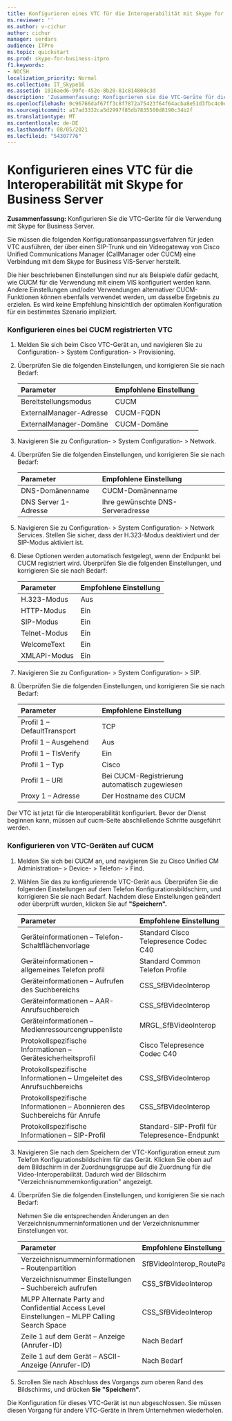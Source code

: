 ```yaml
---
title: Konfigurieren eines VTC für die Interoperabilität mit Skype for Business Server
ms.reviewer: ''
ms.author: v-cichur
author: cichur
manager: serdars
audience: ITPro
ms.topic: quickstart
ms.prod: skype-for-business-itpro
f1.keywords:
- NOCSH
localization_priority: Normal
ms.collection: IT_Skype16
ms.assetid: 1016aed6-99fe-452e-8b20-81c814808c3d
description: 'Zusammenfassung: Konfigurieren sie die VTC-Geräte für die Arbeit mit Skype for Business Server.'
ms.openlocfilehash: 0c96766daf67ff3c8f7872a75423f64f64acba8e51d3fbc4c0edef841cc529e6
ms.sourcegitcommit: a17ad3332ca5d2997f85db7835500d8190c34b2f
ms.translationtype: MT
ms.contentlocale: de-DE
ms.lasthandoff: 08/05/2021
ms.locfileid: "54307776"
---
```

# <a name="configure-a-vtc-for-interoperation-with-skype-for-business-server"></a>Konfigurieren eines VTC für die Interoperabilität mit Skype for Business Server
 
**Zusammenfassung:** Konfigurieren Sie die VTC-Geräte für die Verwendung mit Skype for Business Server.
  
Sie müssen die folgenden Konfigurationsanpassungsverfahren für jeden VTC ausführen, der über einen SIP-Trunk und ein Videogateway von Cisco Unified Communications Manager (CallManager oder CUCM) eine Verbindung mit dem Skype for Business VIS-Server herstellt.
  
Die hier beschriebenen Einstellungen sind nur als Beispiele dafür gedacht, wie CUCM für die Verwendung mit einem VIS konfiguriert werden kann. Andere Einstellungen und/oder Verwendungen alternativer CUCM-Funktionen können ebenfalls verwendet werden, um dasselbe Ergebnis zu erzielen. Es wird keine Empfehlung hinsichtlich der optimalen Konfiguration für ein bestimmtes Szenario impliziert.
  
### <a name="configure-a-vtc-registered-with-cucm"></a>Konfigurieren eines bei CUCM registrierten VTC

1. Melden Sie sich beim Cisco VTC-Gerät an, und navigieren Sie zu Configuration- \> System Configuration- \> Provisioning.
    
2. Überprüfen Sie die folgenden Einstellungen, und korrigieren Sie sie nach Bedarf: 
    
   |**Parameter**|**Empfohlene Einstellung**|
   |:-----|:-----|
   |Bereitstellungsmodus  <br/> | CUCM <br/> |
   |ExternalManager-Adresse  <br/> | CUCM-FQDN <br/> |
   | ExternalManager-Domäne <br/> |CUCM-Domäne  <br/> |
   
3. Navigieren Sie zu Configuration- \> System Configuration- \> Network.
    
4. Überprüfen Sie die folgenden Einstellungen, und korrigieren Sie sie nach Bedarf: 
    
   |**Parameter**|**Empfohlene Einstellung**|
   |:-----|:-----|
   |DNS-Domänenname  <br/> | CUCM-Domänenname <br/> |
   |DNS Server 1-Adresse  <br/> | Ihre gewünschte DNS-Serveradresse <br/> |
   
5. Navigieren Sie zu Configuration- \> System Configuration- \> Network Services. Stellen Sie sicher, dass der H.323-Modus deaktiviert und der SIP-Modus aktiviert ist. 
    
6. Diese Optionen werden automatisch festgelegt, wenn der Endpunkt bei CUCM registriert wird. Überprüfen Sie die folgenden Einstellungen, und korrigieren Sie sie nach Bedarf: 
    
   |**Parameter**|**Empfohlene Einstellung**|
   |:-----|:-----|
   |H.323-Modus  <br/> | Aus <br/> |
   |HTTP-Modus  <br/> | Ein <br/> |
   | SIP-Modus <br/> | Ein <br/> |
   |Telnet-Modus  <br/> | Ein <br/> |
   |WelcomeText  <br/> | Ein <br/> |
   |XMLAPI-Modus  <br/> | Ein <br/> |
   
7. Navigieren Sie zu Configuration- \> System Configuration- \> SIP.
    
8. Überprüfen Sie die folgenden Einstellungen, und korrigieren Sie sie nach Bedarf: 
    
   |**Parameter**|**Empfohlene Einstellung**|
   |:-----|:-----|
   |Profil 1 – DefaultTransport  <br/> | TCP <br/> |
   |Profil 1 – Ausgehend  <br/> | Aus <br/> |
   |Profil 1 – TlsVerify  <br/> | Ein <br/> |
   |Profil 1 – Typ  <br/> | Cisco <br/> |
   |Profil 1 – URI  <br/> | Bei CUCM-Registrierung automatisch zugewiesen <br/> |
   |Proxy 1 – Adresse  <br/> |Der Hostname des CUCM  <br/> |
   
Der VTC ist jetzt für die Interoperabilität konfiguriert. Bevor der Dienst beginnen kann, müssen auf cucm-Seite abschließende Schritte ausgeführt werden.
### <a name="configure-vtc-devices-on-cucm"></a>Konfigurieren von VTC-Geräten auf CUCM

1. Melden Sie sich bei CUCM an, und navigieren Sie zu Cisco Unified CM Administration– \> Device- \> Telefon- \> Find. 
    
2. Wählen Sie das zu konfigurierende VTC-Gerät aus. Überprüfen Sie die folgenden Einstellungen auf dem Telefon Konfigurationsbildschirm, und korrigieren Sie sie nach Bedarf. Nachdem diese Einstellungen geändert oder überprüft wurden, klicken Sie auf **"Speichern".**
    
   |**Parameter**|**Empfohlene Einstellung**|
   |:-----|:-----|
   |Geräteinformationen – Telefon-Schaltflächenvorlage  <br/> | Standard Cisco Telepresence Codec C40 <br/> |
   |Geräteinformationen – allgemeines Telefon profil  <br/> | Standard Common Telefon Profile <br/> |
   |Geräteinformationen – Aufrufen des Suchbereichs  <br/> | CSS_SfBVideoInterop <br/> |
   |Geräteinformationen – AAR-Anrufsuchbereich  <br/> | CSS_SfBVideoInterop <br/> |
   |Geräteinformationen – Medienressourcengruppenliste  <br/> | MRGL_SfBVideoInterop <br/> |
   |Protokollspezifische Informationen – Gerätesicherheitsprofil  <br/> | Cisco Telepresence Codec C40 <br/> |
   |Protokollspezifische Informationen – Umgeleitet des Anrufsuchbereichs  <br/> | CSS_SfBVideoInterop <br/> |
   |Protokollspezifische Informationen – Abonnieren des Suchbereichs für Anrufe  <br/> | CSS_SfBVideoInterop <br/> |
   |Protokollspezifische Informationen – SIP-Profil  <br/> | Standard-SIP-Profil für Telepresence-Endpunkt <br/> |
   
3. Navigieren Sie nach dem Speichern der VTC-Konfiguration erneut zum Telefon Konfigurationsbildschirm für das Gerät. Klicken Sie oben auf dem Bildschirm in der Zuordnungsgruppe auf die Zuordnung für die Video-Interoperabilität. Dadurch wird der Bildschirm "Verzeichnisnummernkonfiguration" angezeigt. 
    
4. Überprüfen Sie die folgenden Einstellungen, und korrigieren Sie sie nach Bedarf: 
    
    Nehmen Sie die entsprechenden Änderungen an den Verzeichnisnummerninformationen und der Verzeichnisnummer Einstellungen vor.
    
   |**Parameter**|**Empfohlene Einstellung**|
   |:-----|:-----|
   | Verzeichnisnummerninformationen – Routenpartition <br/> | SfBVideoInterop_RoutePartition <br/> |
   |Verzeichnisnummer Einstellungen – Suchbereich aufrufen  <br/> | CSS_SfBVideoInterop <br/> |
   |MLPP Alternate Party and Confidential Access Level Einstellungen – MLPP Calling Search Space  <br/> | CSS_SfBVideoInterop <br/> |
   |Zeile 1 auf dem Gerät – Anzeige (Anrufer-ID)  <br/> | Nach Bedarf <br/> |
   |Zeile 1 auf dem Gerät – ASCII-Anzeige (Anrufer-ID)  <br/> | Nach Bedarf <br/> |
   
5. Scrollen Sie nach Abschluss des Vorgangs zum oberen Rand des Bildschirms, und drücken **Sie "Speichern".** 
    
Die Konfiguration für dieses VTC-Gerät ist nun abgeschlossen. Sie müssen diesen Vorgang für andere VTC-Geräte in Ihrem Unternehmen wiederholen.

